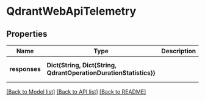 # QdrantWebApiTelemetry


## Properties
Name | Type | Description | Notes
------------ | ------------- | ------------- | -------------
**responses** | **Dict{String, Dict{String, QdrantOperationDurationStatistics}}** |  | [default to nothing]


[[Back to Model list]](../README.md#models) [[Back to API list]](../README.md#api-endpoints) [[Back to README]](../README.md)


